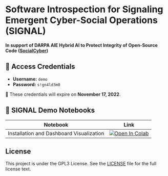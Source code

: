 # **S**oftware **I**ntrospection for Sig**n**aling Emergent Cyber-Soci**al** Operations (SIGNAL)

**In support of DARPA AIE Hybrid AI to Protect Integrity of Open-Source Code ([SocialCyber](https://www.darpa.mil/program/hybrid-ai-to-protect-integrity-of-open-source-code))**

## &#128272; Access Credentials

* **Username:** `demo`
* **Password:** `s!gn4ld3m0`

&#128680; These credentials will expire on **November 17, 2022**.

## &#128278; SIGNAL Demo Notebooks

| Notebook    | Link |
|-------------|------|
| Installation and Dashboard Visualization  | [![Open In Colab](https://colab.research.google.com/assets/colab-badge.svg)](https://colab.research.google.com/github/SRI-CSL/signal-public/blob/main/demo/01_installation_and_dashboard.ipynb) |

## License

This project is under the GPL3 License. See the [LICENSE](https://www.gnu.org/licenses/gpl-3.0.en.html) file for the full license text.
